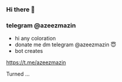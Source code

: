 ### Hi there 👋

<!--
**azeezmazin1/azeezmazin1** is a ✨ _special_ ✨ repository because its `README.md` (this file) appears on your GitHub profile.

Here are some ideas to get you started:

- 🔭 I’m currently working on ...
- 🌱 I’m currently learning ...
- 👯 I’m looking to collaborate on ...
- 🤔 I’m looking for help with ...
- 💬 Ask me about ...
- 📫 How to reach me: ...
- 😄 Pronouns: ...
- ⚡ Fun fact: ...
-->

### telegram @azeezmazin
- hi any coloration
- donate me dm telegram @azeezmazin 😇
- bot creates

https://t.me/azeezmazin


Turned ...

